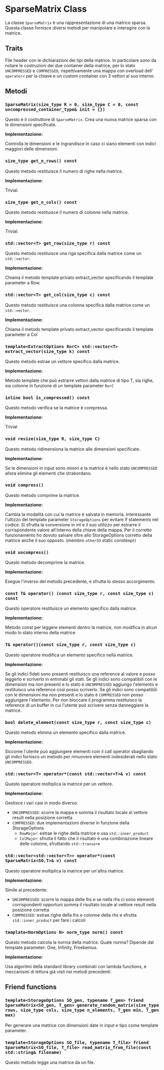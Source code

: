# SparseMatrix Class

La classe `SparseMatrix` è una rappresentazione di una matrice sparsa. Questa classe fornisce diversi metodi per manipolare e interagire con la matrice.

## Traits

File header con le dichiarazioni dei tipi della matrice. In particolare sono da notare le costruzioni dei due container della matrice, per lo stato `UNCOMPRESSED` e `COMPRESSED`, rispettivamente una mappa con overload dell' `operator<` per la chiave e un custom container con 3 vettori al suo interno. 

## Metodi

### `SparseMatrix(size_type R = 0, size_type C = 0, const uncompressed_container_type& init = {})`

Questo è il costruttore di `SparseMatrix`. Crea una nuova matrice sparsa con le dimensioni specificate.

**Implementazione:**

Controlla le dimensioni e le ingrandisce in caso ci siano elementi con indici maggiori delle dimensioni.

### `size_type get_n_rows() const`

Questo metodo restituisce il numero di righe nella matrice.

**Implementazione:**

Trivial.

### `size_type get_n_cols() const`

Questo metodo restituisce il numero di colonne nella matrice.

**Implementazione:**

Trivial.

### `std::vector<T> get_row(size_type r) const`

Questo metodo restituisce una riga specifica dalla matrice come un `std::vector`.

**Implementazione:**

Chiama il metodo template privato extract_vector specificando il template parameter a Row.

### `std::vector<T> get_col(size_type c) const`

Questo metodo restituisce una colonna specifica dalla matrice come un `std::vector`.

**Implementazione:**

Chiama il metodo template privato extract_vector specificando il template parameter a Col

### `template<ExtractOptions RorC> std::vector<T> extract_vector(size_type k) const`

Questo metodo estrae un vettore specifico dalla matrice.

**Implementazione:**

Metodo template che può estrarre vettori dalla matrice di tipo T, sia righe, sia colonne in funzione di un template parameter `RorC`

### `inline bool is_compressed() const`

Questo metodo verifica se la matrice è compressa.

**Implementazione:**

Trivial

### `void resize(size_type R, size_type C)`

Questo metodo ridimensiona la matrice alle dimensioni specificate.

**Implementazione:**

Se le dimensioni in input sono minori e la matrice è nello stato `UNCOMPRESSED` allora elimina gli elementi che strabordano.

### `void compress()`

Questo metodo comprime la matrice.

**Implementazione:**

Cambia la modalità con cui la matrice è salvata in memoria. Interessante l'ultizzo del template parameter `StorageOptions` per evitare if statements nel codice. Si sfrutta la conversione in int e il suo utilizzo per estrarre il corrispondente valore all'interno della chiave della mappa. Per il corretto funzionamento ho dovuto salvare oltre allo StorageOptions corretto della matrice anche il suo opposto. (membro `otherSO` static constexpr)

### `void uncompress()`

Questo metodo decomprime la matrice.

**Implementazione:**

Esegue l'inverso del metodo precedente, e sfrutta lo stesso accorgimento.

### `const T& operator() (const size_type r, const size_type c) const`

Questo operatore restituisce un elemento specifico dalla matrice.

**Implementazione:**

Metodo const per leggere elementi dentro la matrice, non modifica in alcun modo lo stato interno della matrice

### `T& operator()(const size_type r, const size_type c)`

Questo operatore modifica un elemento specifico nella matrice.

**Implementazione:**

Se gli indici fìdati sono presenti restituisco una reference al valore e posso leggerlo e scriverlo in entrmabi gli stati.
Se gli indici sono compatibili con le dimensioni ma non presenti e lo stato è `UNCOMPRESSED` aggiungo l'elemento e restituisco una reference così posso scriverlo.
Se gli indici sono compatibili con le dimensioni ma non presenti e lo stato è `COMPRESSED` non posso aggiungere l'elemento. Per non bloccare il programma restituisco la reference di un buffer in cui l'utente può scrivere senza danneggiare la matrice.

### `bool delete_element(const size_type r, const size_type c)`

Questo metodo elimina un elemento specifico dalla matrice.

**Implementazione:**

Siccome l'utente può aggiungere elementi coin il call operator sbagliando gli indici fornisco un metodo per rimuovere elementi indesiderati nello stato `UNCOMPRESSED`.

### `std::vector<T> operator*(const std::vector<T>& v) const`

Questo operatore moltiplica la matrice per un vettore.

**Implementazione:**

Gestisce i vari casi in modo diverso:
- `UNCOMPRESSED`: scorre la mappa e somma il risultato locale al vettore result nella posizione corretta
- `COMPRESSED`: due implementazioni diverse in funzione della StorageOptions
    - `RowMajor`: estrae le righe della matrice e usa `std::inner_product`
    - `ColMajor`: sfrutta il fatto che il risultato è una combinazione lineare delle colonne, sfruttando `std::transorm`

### `std::vector<std::vector<T>> operator*(const SparseMatrix<SO,T>& v) const`

Questo operatore moltiplica la matrice per un'altra matrice.

**Implementazione:**

Simile al precedente:
- `UNCOMPRESSED`: scorre la mappa delle lhs e se nella rhs ci sono elementi corrispondenti opportuni somma il risultato locale al vettore result nella posizione corretta
- `COMPRESSED`: estrae righe della lhs e colonne della rhs e sfrutta `std::inner_product` per fare i calcoli

### `template<NormOptions N> norm_type norm() const`

Questo metodo calcola la norma della matrice. Quale norma? Dipende dal template parameter: One, Infinity, Froebenius.

**Implementazione:**

Usa algoritmi della standard library combinati con lambda functions, e meccanismi di lettura già visti nei metodi precedenti.

## Friend functions

### `template<StorageOptions SO_gen, typename T_gen> friend SparseMatrix<SO_gen, T_gen> generate_random_matrix(size_type rows, size_type cols, size_type n_elements, T_gen min, T_gen max)`

Per generare una matrice con dimensioni date in input e tipo come template parameter.

### `template<StorageOptions SO_file, typename T_file> friend SparseMatrix<SO_file, T_file> read_matrix_from_file(const std::string& filename)`

Questo metodo legge una matrice da un file.


